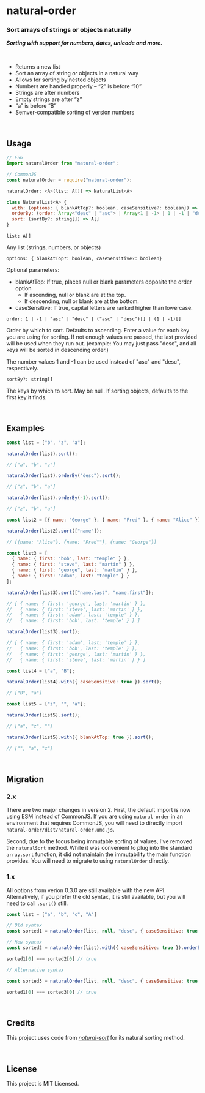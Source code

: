 # natural-order

### **Sort arrays of strings or objects naturally**

**_Sorting with support for numbers, dates, unicode and more._**

<a id="/features"></a>&nbsp;

- Returns a new list
- Sort an array of string _or_ objects in a natural way
- Allows for sorting by nested objects
- Numbers are handled properly – “2” is before “10”
- Strings are after numbers
- Empty strings are after “z”
- “a” is before “B”
- Semver-compatible sorting of version numbers

<a id="/usage"></a>&nbsp;

## Usage

```javascript
// ES6
import naturalOrder from "natural-order";

// CommonJS
const naturalOrder = require("natural-order");

naturalOrder: <A>(list: A[]) => NaturalList<A>

class NaturalList<A> {
  with: (options: { blankAtTop?: boolean, caseSensitive?: boolean}) => NaturalList<A>
  orderBy: (order: Array<"desc" | "asc"> | Array<1 | -1> | 1 | -1 | "desc" | "asc") => NaturalList<A>
  sort: (sortBy?: string[]) => A[]
}

```

`list: A[]`

Any list (strings, numbers, or objects)

`options: { blankAtTop?: boolean, caseSensitive?: boolean}`

Optional parameters:
- blankAtTop: If true, places null or blank parameters opposite the order option
  - If ascending, null or blank are at the top.
  - If descending, null or blank are at the bottom.
- caseSensitive: If true, capital letters are ranked higher than lowercase.

`order: 1 | -1 | "asc" | "desc" | ("asc" | "desc")[] | (1 | -1)[]`

Order by which to sort. Defaults to ascending. Enter a value for each key you are using for sorting.
If not enough values are passed, the last provided will be used when they run out.
(example: You may just pass "desc", and all keys will be sorted in descending order.)

The number values 1 and -1 can be used instead of "asc" and "desc", respectively.

`sortBy?: string[]`

The keys by which to sort. May be null. If sorting objects, defaults to the first key it finds.

<a id="/examples"></a>&nbsp;

## Examples

```javascript
const list = ["b", "z", "a"];

naturalOrder(list).sort();

// ["a", "b", "z"]

naturalOrder(list).orderBy("desc").sort();

// ["z", "b", "a"]

naturalOrder(list).orderBy(-1).sort();

// ["z", "b", "a"]

const list2 = [{ name: "George" }, { name: "Fred" }, { name: "Alice" }];

naturalOrder(list2).sort(["name"]);

// [{name: "Alice"}, {name: "Fred""}, {name: "George"}]

const list3 = [
  { name: { first: "bob", last: "temple" } },
  { name: { first: "steve", last: "martin" } },
  { name: { first: "george", last: "martin" } },
  { name: { first: "adam", last: "temple" } }
];

naturalOrder(list3).sort(["name.last", "name.first"]);

// [ { name: { first: 'george', last: 'martin' } },
//   { name: { first: 'steve', last: 'martin' } },
//   { name: { first: 'adam', last: 'temple' } },
//   { name: { first: 'bob', last: 'temple' } } ]

naturalOrder(list3).sort();

// [ { name: { first: 'adam', last: 'temple' } },
//   { name: { first: 'bob', last: 'temple' } },
//   { name: { first: 'george', last: 'martin' } },
//   { name: { first: 'steve', last: 'martin' } } ]

const list4 = ["a", "B"];

naturalOrder(list4).with({ caseSensitive: true }).sort();

// ["B", "a"]

const list5 = ["z", "", "a"];

naturalOrder(list5).sort();

// ["a", "z", ""]

naturalOrder(list5).with({ blankAtTop: true }).sort();

// ["", "a", "z"]


```

<a id="/migration"></a>&nbsp;

## Migration

### 2.x

There are two major changes in version 2. First, the default import is now using ESM instead of CommonJS. If you are using `natural-order` in an environment that requires CommonJS, you will need to directly import `natural-order/dist/natural-order.umd.js`.

Second, due to the focus being immutable sorting of values, I've removed the `naturalSort` method. While it was convenient to plug into the standard `array.sort` function, it did not maintain the immutability the main function provides. You will need to migrate to using `naturalOrder` directly.
### 1.x

All options from verion 0.3.0 are still available with the new API. Alternatively, if you prefer the old syntax, it is still available, but you will need to call `.sort()` still. 

```javascript
const list = ["a", "b", "c", "A"]

// Old syntax
const sorted1 = naturalOrder(list, null, "desc", { caseSensitive: true })

// New syntax
const sorted2 = naturalOrder(list).with({ caseSensitive: true }).orderBy("desc").sort()

sorted1[0] === sorted2[0] // true

// Alternative syntax

const sorted3 = naturalOrder(list, null, "desc", { caseSensitive: true }).sort()

sorted1[0] === sorted3[0] // true

```


<a id="/credits"></a>&nbsp;

## Credits

This project uses code from _[natural-sort](https://github.com/studio-b12/natural-sort)_ for its natural sorting method.

<a id="/license"></a>&nbsp;

## License

This project is MIT Licensed.
